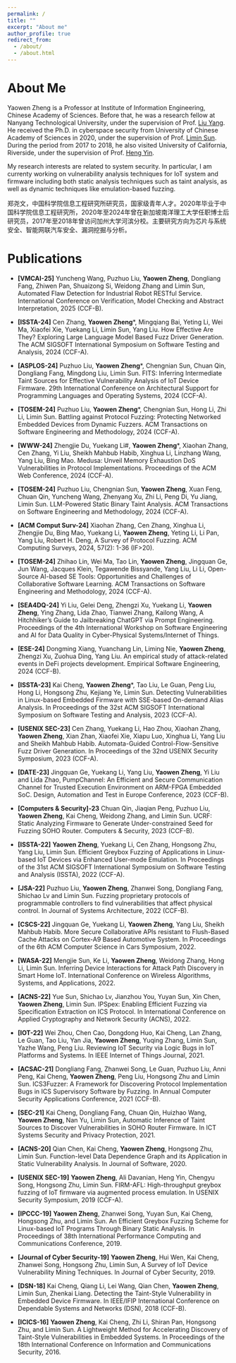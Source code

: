 ```yaml
---
permalink: /
title: ""
excerpt: "About me"
author_profile: true
redirect_from: 
  - /about/
  - /about.html
---
```


About Me
=======
Yaowen Zheng is a Professor at Institute of Information Engineering, Chinese Academy of Sciences. Before that, he was a research fellow at Nanyang Technological University, under the supervision of Prof. [Liu Yang](https://personal.ntu.edu.sg/yangliu/).
He received the Ph.D. in cyberspace security from University of Chinese Academy of Sciences in 2020, under the supervision of Prof. [Limin Sun](https://baike.baidu.com/item/%E5%AD%99%E5%88%A9%E6%B0%91/4582419).
During the period from 2017 to 2018, he also visited University of California, Riverside, under the supervision of Prof. [Heng Yin](https://www.cs.ucr.edu/~heng/).

My research interests are related to system security. In particular, I am currenty working on vulnerability analysis techniques for IoT system and firmware including both static analysis techniques such as taint analysis, as well as dynamic techniques like emulation-based fuzzing.

郑尧文，中国科学院信息工程研究所研究员，国家级青年人才。2020年毕业于中国科学院信息工程研究所，2020年至2024年曾在新加坡南洋理工大学任职博士后研究员，2017年至2018年曾访问加州大学河滨分校。主要研究方向为芯片与系统安全、智能网联汽车安全、漏洞挖掘与分析。


Publications
======

- **[VMCAI-25]** Yuncheng Wang, Puzhuo Liu, **Yaowen Zheng**, Dongliang Fang, Zhiwen Pan, Shuaizong Si, Weidong Zhang and Limin Sun, Automated Flaw Detection for Industrial Robot RESTful Service. International Conference on Verification, Model Checking and Abstract Interpretation, 2025 (CCF-B).

- **[ISSTA-24]** Cen Zhang, **Yaowen Zheng**\*, Mingqiang Bai, Yeting Li, Wei Ma, Xiaofei Xie, Yuekang Li, Limin Sun, Yang Liu. How Effective Are They? Exploring Large Language Model Based Fuzz Driver Generation. The ACM SIGSOFT International Symposium on Software Testing and Analysis, 2024 (CCF-A).

- **[ASPLOS-24]** Puzhuo Liu, **Yaowen Zheng**\*, Chengnian Sun, Chuan Qin, Dongliang Fang, Mingdong Liu, Limin Sun. FITS: Inferring Intermediate Taint Sources for Effective Vulnerability Analysis of IoT Device Firmware. 29th International Conference on Architectural Support for Programming Languages and Operating Systems, 2024 (CCF-A).

- **[TOSEM-24]** Puzhuo Liu, **Yaowen Zheng**\*, Chengnian Sun, Hong Li, Zhi Li, Limin Sun. Battling against Protocol Fuzzing: Protecting Networked Embedded Devices from Dynamic Fuzzers. ACM Transactions on Software Engineering and Methodology, 2024 (CCF-A).

- **[WWW-24]** Zhengjie Du, Yuekang Li#, **Yaowen Zheng**\*, Xiaohan Zhang, Cen Zhang, Yi Liu, Sheikh Mahbub Habib, Xinghua Li, Linzhang Wang, Yang Liu, Bing Mao. Medusa: Unveil Memory Exhaustion DoS Vulnerabilities in Protocol Implementations. Proceedings of the ACM Web Conference, 2024 (CCF-A).

- **[TOSEM-24]** Puzhuo Liu, Chengnian Sun, **Yaowen Zheng**, Xuan Feng, Chuan Qin, Yuncheng Wang, Zhenyang Xu, Zhi Li, Peng Di, Yu Jiang, Limin Sun. LLM-Powered Static Binary Taint Analysis. ACM Transactions on Software Engineering and Methodology, 2024 (CCF-A).

- **[ACM Comput Surv-24]** Xiaohan Zhang, Cen Zhang, Xinghua Li, Zhengjie Du, Bing Mao, Yuekang Li, **Yaowen Zheng**, Yeting Li, Li Pan, Yang Liu, Robert H. Deng, A Survey of Protocol Fuzzing. ACM Computing Surveys, 2024, 57(2): 1-36 (IF>20).

- **[TOSEM-24]** Zhihao Lin, Wei Ma, Tao Lin, **Yaowen Zheng**, Jingquan Ge, Jun Wang, Jacques Klein, Tegawende Bissyande, Yang Liu, Li Li, Open-Source AI-based SE Tools: Opportunities and Challenges of Collaborative Software Learning. ACM Transactions on Software Engineering and Methodology, 2024 (CCF-A).

- **[SEA4DQ-24]** Yi Liu, Gelei Deng, Zhengzi Xu, Yuekang Li, **Yaowen Zheng**, Ying Zhang, Lida Zhao, Tianwei Zhang, Kailong Wang, A Hitchhiker’s Guide to Jailbreaking ChatGPT via Prompt Engineering. Proceedings of the 4th International Workshop on Software Engineering and AI for Data Quality in Cyber-Physical Systems/Internet of Things.

- **[ESE-24]** Dongming Xiang, Yuanchang Lin, Liming Nie, **Yaowen Zheng**, Zhengzi Xu, Zuohua Ding, Yang Liu. An empirical study of attack-related events in DeFi projects development. Empirical Software Engineering, 2024 (CCF-B).

- **[ISSTA-23]** Kai Cheng, **Yaowen Zheng**\*, Tao Liu, Le Guan, Peng Liu, Hong Li, Hongsong Zhu, Kejiang Ye, Limin Sun. Detecting Vulnerabilities in Linux-based Embedded Firmware with SSE-based On-demand Alias Analysis. In Proceedings of the 32st ACM SIGSOFT International Symposium on Software Testing and Analysis, 2023 (CCF-A).

- **[USENIX SEC-23]** Cen Zhang, Yuekang Li, Hao Zhou, Xiaohan Zhang, **Yaowen Zheng**, Xian Zhan, Xiaofei Xie, Xiapu Luo, Xinghua Li, Yang Liu and Sheikh Mahbub Habib. Automata-Guided Control-Flow-Sensitive Fuzz Driver Generation. In Proceedings of the 32nd USENIX Security Symposium, 2023 (CCF-A).

- **[DATE-23]** Jingquan Ge, Yuekang Li, Yang Liu, **Yaowen Zheng**, Yi Liu and Lida Zhao, PumpChannel: An Efficient and Secure Communication Channel for Trusted Execution Environment on ARM-FPGA Embedded SoC. Design, Automation and Test in Europe Conference, 2023 (CCF-B).

- **[Computers & Security]-23** Chuan Qin, Jiaqian Peng, Puzhuo Liu, **Yaowen Zheng**, Kai Cheng, Weidong Zhang, and Limin Sun. UCRF: Static Analyzing Firmware to Generate Under-constrained Seed for Fuzzing SOHO Router. Computers & Security, 2023 (CCF-B).

- **[ISSTA-22]** **Yaowen Zheng**, Yuekang Li, Cen Zhang, Hongsong Zhu, Yang Liu, Limin Sun. Efficient Greybox Fuzzing of Applications in Linux-based IoT Devices via Enhanced User-mode Emulation. In Proceedings of the 31st ACM SIGSOFT International Symposium on Software Testing and Analysis (ISSTA), 2022 (CCF-A).

- **[JSA-22]** Puzhuo Liu, **Yaowen Zheng**, Zhanwei Song, Dongliang Fang, Shichao Lv and Limin Sun. Fuzzing proprietary protocols of programmable controllers to find vulnerabilities that affect physical control. In Journal of Systems Architecture, 2022 (CCF-B).

- **[CSCS-22]** Jingquan Ge, Yuekang Li, **Yaowen Zheng**, Yang Liu, Sheikh Mahbub Habib. More Secure Collaborative APIs resistant to Flush-Based Cache Attacks on Cortex-A9 Based Automotive System. In Proceedings of the 6th ACM Computer Science in Cars Symposium, 2022.

- **[WASA-22]** Mengjie Sun, Ke Li, **Yaowen Zheng**, Weidong Zhang, Hong Li, Limin Sun. Inferring Device Interactions for Attack Path Discovery in Smart Home IoT. International Conference on Wireless Algorithms, Systems, and Applications, 2022.

- **[ACNS-22]** Yue Sun, Shichao Lv, Jianzhou You, Yuyan Sun, Xin Chen, **Yaowen Zheng**, Limin Sun. IPSpex: Enabling Efficient Fuzzing via Specification Extraction on ICS Protocol. In International Conference on Applied Cryptography and Network Security (ACNS), 2022.

- **[IOT-22]** Wei Zhou, Chen Cao, Dongdong Huo, Kai Cheng, Lan Zhang, Le Guan, Tao Liu, Yan Jia, **Yaowen Zheng**, Yuqing Zhang, Limin Sun, Yazhe Wang, Peng Liu. Reviewing IoT Security via Logic Bugs in IoT Platforms and Systems. In IEEE Internet of Things Journal, 2021.

- **[ACSAC-21]** Dongliang Fang, Zhanwei Song, Le Guan, Puzhuo Liu, Anni Peng, Kai Cheng, **Yaowen Zheng**, Peng Liu, Hongsong Zhu and Limin Sun. ICS3Fuzzer: A Framework for Discovering Protocol Implementation Bugs in ICS Supervisory Software by Fuzzing. In Annual Computer Security Applications Conference, 2021 (CCF-B). 

- **[SEC-21]** Kai Cheng, Dongliang Fang, Chuan Qin, Huizhao Wang, **Yaowen Zheng**, Nan Yu, Limin Sun, Automatic Inference of Taint Sources to Discover Vulnerabilities in SOHO Router Firmware. In ICT Systems Security and Privacy Protection, 2021.

- **[ACNS-20]** Qian Chen, Kai Cheng, **Yaowen Zheng**, Hongsong Zhu, Limin Sun. Function-level Data Dependence Graph and its Application in Static Vulnerability Analysis. In Journal of Software, 2020.
 
- **[USENIX SEC-19]** **Yaowen Zheng**, Ali Davanian, Heng Yin, Chengyu Song, Hongsong Zhu, Limin Sun. FIRM-AFL: High-throughput greybox fuzzing of IoT firmware via augmented process emulation. In USENIX Security Symposium, 2019 (CCF-A).

- **[IPCCC-19]** **Yaowen Zheng**, Zhanwei Song, Yuyan Sun, Kai Cheng, Hongsong Zhu, and Limin Sun. An Efficient Greybox Fuzzing Scheme for Linux-based IoT Programs Through Binary Static Analysis. In Proceedings of 38th International Performance Computing and Communications Conference, 2019.

- **[Journal of Cyber Security-19]** **Yaowen Zheng**, Hui Wen, Kai Cheng, Zhanwei Song, Hongsong Zhu, Limin Sun, A Survey of IoT Device Vulnerability Mining Techniques. In Journal of Cyber Security, 2019.

- **[DSN-18]** Kai Cheng, Qiang Li, Lei Wang, Qian Chen, **Yaowen Zheng**, Limin Sun, Zhenkai Liang. Detecting the Taint-Style Vulnerability in Embedded Device Firmware. In IEEE/IFIP International Conference on Dependable Systems and Networks (DSN), 2018 (CCF-B).

- **[ICICS-16]** **Yaowen Zheng**, Kai Cheng, Zhi Li, Shiran Pan, Hongsong Zhu, and Limin Sun. A Lightweight Method for Accelerating Discovery of Taint-Style Vulnerabilities in Embedded Systems. In Proceedings of the 18th International Conference on Information and Communications Security, 2016.

